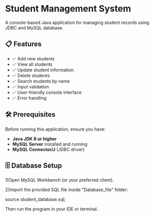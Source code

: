 # Student Management System

A console-based Java application for managing student records using JDBC and MySQL database.

## 📋 Features

- ✅ Add new students
- ✅ View all students
- ✅ Update student information
- ✅ Delete students
- ✅ Search students by name
- ✅ Input validation
- ✅ User-friendly console interface
- ✅ Error handling

## 🛠️ Prerequisites

Before running this application, ensure you have:

- **Java JDK 8 or higher**
- **MySQL Server** installed and running
- **MySQL Connector/J** (JDBC driver)

## 🗄️ Database Setup
1)Open MySQL Workbench (or your preferred client).

2)Import the provided SQL file inside "Database_file" folder:

source student_database.sql;

Then run the program in your IDE or terminal.
